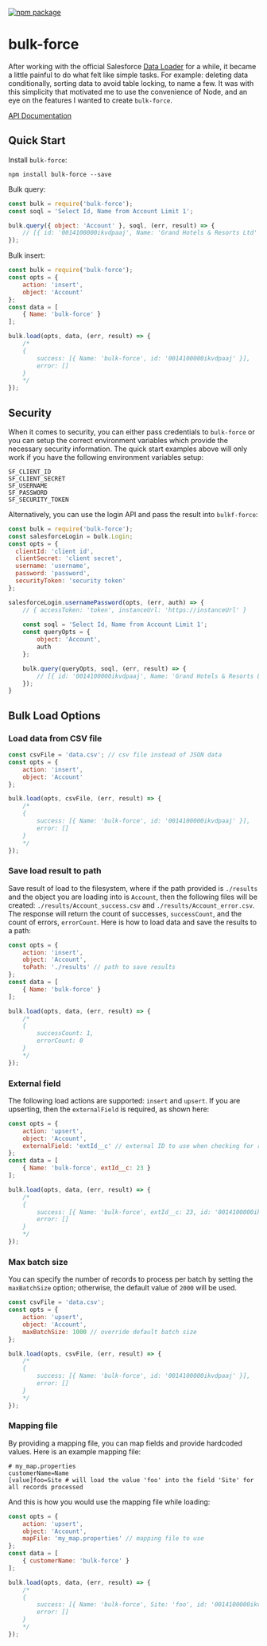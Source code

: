 [![npm package](https://nodei.co/npm/bulk-force.png?downloads=true&downloadRank=true&stars=true)](https://nodei.co/npm/bulk-force/)

# bulk-force

After working with the official Salesforce [Data Loader](https://developer.salesforce.com/page/Data_Loader) for a while, it became a little painful to do what felt like simple tasks. For example: deleting data conditionally, sorting data to avoid table locking, to name a few. It was with this simplicity that motivated me to use the convenience of Node, and an eye on the features I wanted to create `bulk-force`.

[API Documentation](https://rollerb.github.io/bulk-force)

## Quick Start

Install `bulk-force`:
```
npm install bulk-force --save
```

Bulk query:
```javascript
const bulk = require('bulk-force');
const soql = 'Select Id, Name from Account Limit 1';

bulk.query({ object: 'Account' }, soql, (err, result) => {
	// [{ id: '0014100000ikvdpaaj', Name: 'Grand Hotels & Resorts Ltd' }]
});
```

Bulk insert:
```javascript
const bulk = require('bulk-force');
const opts = {
	action: 'insert',
    object: 'Account'
};
const data = [
	{ Name: 'bulk-force' }
];

bulk.load(opts, data, (err, result) => {
	/* 
    {
		success: [{ Name: 'bulk-force', id: '0014100000ikvdpaaj' }],
        error: []
    }
    */
});
```

## Security

When it comes to security, you can either pass credentials to `bulk-force` or you can setup the correct environment variables which provide the necessary security information. The quick start examples above will only work if you have the following environment variables setup:

```
SF_CLIENT_ID
SF_CLIENT_SECRET
SF_USERNAME
SF_PASSWORD
SF_SECURITY_TOKEN
```

Alternatively, you can use the login API and pass the result into `bulkf-force`:

```javascript
const bulk = require('bulk-force');
const salesforceLogin = bulk.Login;
const opts = {
  clientId: 'client id',
  clientSecret: 'client secret',
  username: 'username',
  password: 'password',
  securityToken: 'security token'
};    

salesforceLogin.usernamePassword(opts, (err, auth) => {
	// { accessToken: 'token', instanceUrl: 'https://instanceUrl' }
    
    const soql = 'Select Id, Name from Account Limit 1';
    const queryOpts = {
    	object: 'Account',
        auth
    };

    bulk.query(queryOpts, soql, (err, result) => {
        // [{ id: '0014100000ikvdpaaj', Name: 'Grand Hotels & Resorts Ltd' }]
    });    
}
```


## Bulk Load Options

### Load data from CSV file


```javascript
const csvFile = 'data.csv'; // csv file instead of JSON data
const opts = {
	action: 'insert',
    object: 'Account'
};

bulk.load(opts, csvFile, (err, result) => {
	/* 
    {
		success: [{ Name: 'bulk-force', id: '0014100000ikvdpaaj' }],
        error: []
    }
    */
});
```

### Save load result to path

Save result of load to the filesystem, where if the path provided is `./results` and the object you are loading into is `Account`, then the following files will be created: `./results/Account_success.csv` and `./results/Account_error.csv`. The response will return the count of successes, `successCount`, and the count of errors, `errorCount`. Here is how to load data and save the results to a path:

```javascript
const opts = {
	action: 'insert',
    object: 'Account',
    toPath: './results' // path to save results
};
const data = [
	{ Name: 'bulk-force' }
];

bulk.load(opts, data, (err, result) => {
	/*
    {
    	successCount: 1,
        errorCount: 0
    }
    */
});
```

### External field

The following load actions are supported: `insert` and `upsert`. If you are upserting, then the `externalField` is required, as shown here:

```javascript
const opts = {
	action: 'upsert',
    object: 'Account',
    externalField: 'extId__c' // external ID to use when checking for record uniqueness
};
const data = [
	{ Name: 'bulk-force', extId__c: 23 }
];

bulk.load(opts, data, (err, result) => {
	/* 
    {
		success: [{ Name: 'bulk-force', extId__c: 23, id: '0014100000ikvdpaaj' }],
        error: []
    }
    */
});
```

### Max batch size

You can specify the number of records to process per batch by setting the `maxBatchSize` option; otherwise, the default value of `2000` will be used.

```javascript
const csvFile = 'data.csv';
const opts = {
	action: 'upsert',
    object: 'Account',
    maxBatchSize: 1000 // override default batch size
};

bulk.load(opts, csvFile, (err, result) => {
	/* 
    {
		success: [{ Name: 'bulk-force', id: '0014100000ikvdpaaj' }],
        error: []
    }
    */
});
```

### Mapping file

By providing a mapping file, you can map fields and provide hardcoded values. Here is an example mapping file:

```properties
# my_map.properties
customerName=Name
[value]foo=Site # will load the value 'foo' into the field 'Site' for all records processed
```

And this is how you would use the mapping file while loading:

```javascript
const opts = {
	action: 'upsert',
    object: 'Account',
    mapFile: 'my_map.properties' // mapping file to use
};
const data = [
	{ customerName: 'bulk-force' }
];

bulk.load(opts, data, (err, result) => {
	/* 
    {
		success: [{ Name: 'bulk-force', Site: 'foo', id: '0014100000ikvdpaaj' }],
        error: []
    }
    */
});
```

